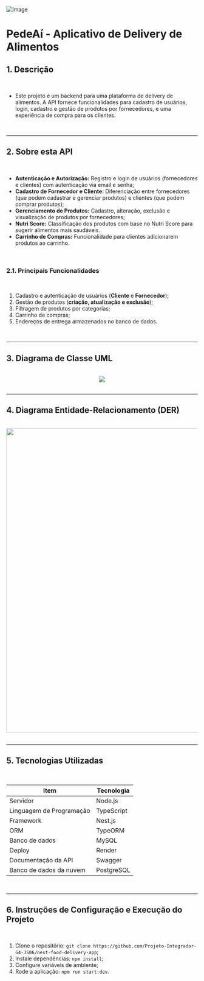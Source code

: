 ![image](https://ik.imagekit.io/czhooyc3x/Projeto%20Integrador%20-%20Delivery%20Food%20App/cover.png?updatedAt=1738355517866)

# PedeAí - Aplicativo de Delivery de Alimentos 



## 1. Descrição



<br>



* Este projeto é um backend para uma plataforma de delivery de alimentos. A API fornece funcionalidades para cadastro de usuários, login, cadastro e gestão de produtos por fornecedores, e uma experiência de compra para os clientes. 

  

<br>




------

## 2. Sobre esta API



<br>



* **Autenticação e Autorização:** Registro e login de usuários (fornecedores e clientes) com autenticação via email e senha;
* **Cadastro de Fornecedor e Cliente:** Diferenciação entre fornecedores (que podem cadastrar e gerenciar produtos) e clientes (que podem comprar produtos);
* **Gerenciamento de Produtos:** Cadastro, alteração, exclusão e visualização de produtos por fornecedores;
* **Nutri Score:** Classificação dos produtos com base no Nutri Score para sugerir alimentos mais saudáveis.
* **Carrinho de Compras:** Funcionalidade para clientes adicionarem produtos ao carrinho.



<br>



### 2.1. Principais Funcionalidades



<br>



1. Cadastro e autenticação de usuários (**Cliente** e **Fornecedor**);
2. Gestão de produtos (**criação, atualização e exclusão**);
3. Filtragem de produtos por categorias;
4. Carrinho de compras;
5. Endereços de entrega armazenados no banco de dados.



<br>



------

## 3. Diagrama de Classe UML



<br>



<div align="center">
	<img src="https://ik.imagekit.io/czhooyc3x/Projeto%20Integrador%20-%20Delivery%20Food%20App/Diagrama_UML.png?updatedAt=1738353438325" width=auto height="auto" />
</div>



<br>



------

## 4. Diagrama Entidade-Relacionamento (DER)



<br>



<div align="center">
<img src="https://ik.imagekit.io/czhooyc3x/Projeto%20Integrador%20-%20Delivery%20Food%20App/Der.png?updatedAt=1738352971917" width="800" height="auto" />
</div>



<br>



------

## 5. Tecnologias Utilizadas



<br>



<div align="center">



| Item                     | Tecnologia |
| ------------------------ | ---------- |
| Servidor                 | Node.js    |
| Linguagem de Programação | TypeScript |
| Framework                | Nest.js    |
| ORM                      | TypeORM    |
| Banco de dados           | MySQL      |
| Deploy                   | Render     |
| Documentação da API      | Swagger    |
| Banco de dados da nuvem  | PostgreSQL |

</div>



<br>



------

## 6. Instruções de Configuração e Execução do Projeto



<br>



1. Clone o repositório: `git clone https://github.com/Projeto-Integrador-G4-JS06/nest-food-delivery-app`;
2. Instale dependências: `npm install`;
3. Configure variáveis de ambiente;
4. Rode a aplicação: `npm run start:dev`.



<br>
